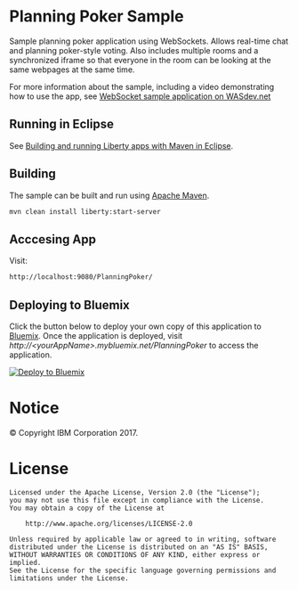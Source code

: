 Planning Poker Sample
=====================

Sample planning poker application using WebSockets. Allows real-time chat and planning poker-style voting. Also includes multiple rooms and a synchronized iframe so that everyone in the room can be looking at the same webpages at the same time.

For more information about the sample, including a video demonstrating how to use the app, see [WebSocket sample application on WASdev.net](https://developer.ibm.com/wasdev/blog/2014/12/17/websocket-sample-application/)

## Running in Eclipse

See [Building and running Liberty apps with Maven in Eclipse](https://developer.ibm.com/wasdev/docs/building-liberty-apps-maven-in-eclipse/).


## Building

The sample can be built and run using [Apache Maven](http://maven.apache.org/).

```bash
mvn clean install liberty:start-server
```

## Acccesing App

Visit:

```bash
http://localhost:9080/PlanningPoker/
```


## Deploying to Bluemix

Click the button below to deploy your own copy of this application to [Bluemix](https://bluemix.net). Once the application is deployed, visit *http://&lt;yourAppName&gt;.mybluemix.net/PlanningPoker* to access the application. 

[![Deploy to Bluemix](https://bluemix.net/deploy/button.png)](https://bluemix.net/deploy?repository=https://github.com/WASdev/sample.planningpoker.git)

# Notice

© Copyright IBM Corporation 2017.

# License

```text
Licensed under the Apache License, Version 2.0 (the "License");
you may not use this file except in compliance with the License.
You may obtain a copy of the License at

    http://www.apache.org/licenses/LICENSE-2.0

Unless required by applicable law or agreed to in writing, software
distributed under the License is distributed on an "AS IS" BASIS,
WITHOUT WARRANTIES OR CONDITIONS OF ANY KIND, either express or implied.
See the License for the specific language governing permissions and
limitations under the License.
````
